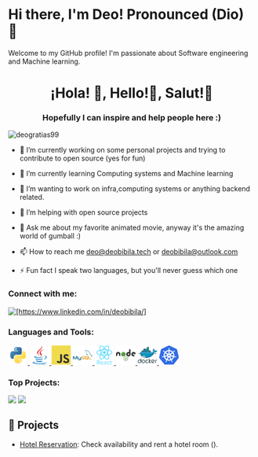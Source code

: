 # Hi there, I'm Deo! Pronounced (Dio) 👋

Welcome to my GitHub profile! I'm passionate about Software engineering and Machine learning.

<h1 align="center">¡Hola! 👋, Hello!👋, Salut!👋</h1>
<h3 align="center">Hopefully I can inspire and help people here :) </h3>

<p align="left"> <img src="https://komarev.com/ghpvc/?username=deogratias99&label=Profile%20views&color=0e75b6&style=flat" alt="deogratias99" /> </p>

- 🔭 I’m currently working on some personal projects and trying to contribute to open source (yes for fun)

- 🌱 I’m currently learning Computing systems and Machine learning

- 👯 I’m wanting to work on infra,computing systems or anything backend related.

- 🤝 I’m helping with open source projects

- 💬 Ask me about my favorite animated movie, anyway it's the amazing world of gumball :)

- 📫 How to reach me
   deo@deobibila.tech or deobibila@outlook.com

- ⚡ Fun fact
  I speak two languages, but you'll never guess which one

<h3 align="left">Connect with me:</h3>
<p align="left">
<a href="https://linkedin.com/in/deobibila" target="blank"><img align="center" src="https://cdn.jsdelivr.net/npm/simple-icons@3.0.1/icons/linkedin.svg" alt="[https://www.linkedin.com/in/deobibila/]" height="30" width="40" /></a>
</p>

<h3 align="left">Languages and Tools:</h3>
<p align="left">
<a href="https://www.python.org" target="_blank"> <img src="https://raw.githubusercontent.com/devicons/devicon/master/icons/python/python-original.svg" alt="python" width="40" height="40"/> </a>
<a href="https://www.java.com" target="_blank"> <img src="https://raw.githubusercontent.com/devicons/devicon/master/icons/java/java-original.svg" alt="java" width="40" height="40"/> </a>
<a href="https://www.javascript.com" target="_blank"> <img src="https://raw.githubusercontent.com/devicons/devicon/master/icons/javascript/javascript-original.svg" alt="javascript" width="40" height="40"/> </a>
<a href="https://www.mysql.com/" target="_blank"> <img src="https://raw.githubusercontent.com/devicons/devicon/master/icons/mysql/mysql-original-wordmark.svg" alt="mysql" width="40" height="40"/> </a>
<a href="https://reactjs.org/" target="_blank"> <img src="https://raw.githubusercontent.com/devicons/devicon/master/icons/react/react-original-wordmark.svg" alt="react" width="40" height="40"/> </a>
<a href="https://nodejs.org" target="_blank"> <img src="https://raw.githubusercontent.com/devicons/devicon/master/icons/nodejs/nodejs-original-wordmark.svg" alt="nodejs" width="40" height="40"/> </a>
<a href="https://www.docker.com/" target="_blank"> <img src="https://raw.githubusercontent.com/devicons/devicon/master/icons/docker/docker-original-wordmark.svg" alt="docker" width="40" height="40"/> </a>
<a href="https://kubernetes.io" target="_blank"> <img src="https://raw.githubusercontent.com/devicons/devicon/master/icons/kubernetes/kubernetes-plain.svg" alt="kubernetes" width="40" height="40"/> </a>
</p>


<p align="left"><h3 align="left">Top Projects:</h3>
<p align="left">
  <a href="https://github.com/deobibila/Hotel-Booking"><img src="https://github-readme-stats.vercel.app/api/pin/?username=deobibila&repo=Hotel-Booking"/></a>
  <a href="https://github.com/deobibila/python-jupyter-book-recommendation"><img src="https://github-readme-stats.vercel.app/api/pin/?username=deobibila&repo=python-jupyter-book-recommendation" /></a>
</p>


## 🌟 Projects

- [Hotel Reservation](https://github.com/deobibila/Hotel-Booking): Check availability and rent a hotel room ().

